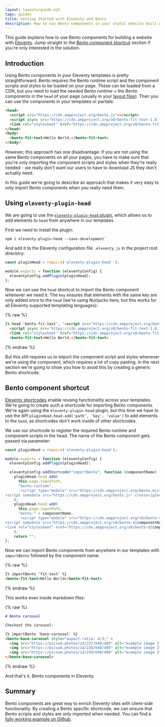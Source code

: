 ```yaml
---
layout: layouts/guide.njk
tags: guides
title: Getting Started with Eleventy and Bento
description: How to use Bento components in your static website built with Eleventy.
---
```


This guide explains how to use Bento components for building a website with [Eleventy](https://www.11ty.dev/). Jump straight to the [Bento component shortcut](#bento-component-shortcut) section if you're only interested in the solution.

## Introduction


Using Bento components in your Eleventy templates is pretty straightforward. Bento requires the Bento runtime script and the component scripts and styles to be loaded on your page. These can be loaded from a CDN, but you need to load the needed Bento runtime + the Bento components in the `head` of your page (usually in your [layout files](https://www.11ty.dev/docs/layouts/)). Then you can use the components in your templates or partials:

```html
<head>
  <script src="https://cdn.ampproject.org/bento.js"></script>
  <script async src="https://cdn.ampproject.org/v0/bento-fit-text-1.0.js"></script>
  <link rel="stylesheet" href="https://cdn.ampproject.org/v0/bento-fit-text-1.0.css">
</head>
<body>
  <bento-fit-text>Hello World.</bento-fit-text>
</body>
```

However, this approach has one disadvantage: if you are not using the same Bento components on all your pages, you have to make sure that you're only importing the component scripts and styles when they're really needed - we really don't want our users to have to download JS they don't actually need. 

In this guide we're going to describe an approach that makes it very easy to only import Bento components when you really need them. 

## Using `eleventy-plugin-head`

We are going to use the [`eleventy-plugin-head` plugin](https://www.npmjs.com/package/eleventy-plugin-head), which allows us to add elements to `head` from anywhere in our templates. 

First we need to install the plugin:

```shell
npm i eleventy-plugin-head --save-development`
```

And add it to the Eleventy configuration file `.eleventy.js` in the project root directory:

```js
const pluginHead = require('eleventy-plugin-head ');

module.exports = function (eleventyConfig) {
  eleventyConfig.addPlugin(pluginHead);
};
```

Now we can use the `head` shortcut to import the Bento component whenever we need it. The `key` ensures that elements with the same key are only added once to the `head` (we're using Nunjucks here, but this works for all Eleventy supported templating languages):

{% raw %}
```html
{% head 'bento-fit-text', '<script src="https://cdn.ampproject.org/bento.js"></script>
  <script async src="https://cdn.ampproject.org/v0/bento-fit-text-1.0.js"></script>
  <link rel="stylesheet" href="https://cdn.ampproject.org/v0/bento-fit-text-1.0.css">' %}
  <bento-fit-text>Hello World.</bento-fit-text>
```
{% endraw %}

But this still requires us to import the component script and styles whenever we're using the component, which requires a lot of copy pasting. In the next section we're going to show you how to avoid this by creating a generic Bento shortcode.

## Bento component shortcut

[Eleventy shortcodes](https://www.11ty.dev/docs/shortcodes/) enable reusing functionality across your templates. We're going to create such a shortcode for importing Bento components. We're again using the `eleventy-plugin-head` plugin, but this time we have to use the API `pluginHead.head.add('path', 'key', 'value')` to add elements to the `head`, as shortcodes don't work inside of other shortcodes. 

We use our shortcode to register the required Bento runtime and component scripts in the head. The name of the Bento component gets passed via parameter:

```js
const pluginHead = require('eleventy-plugin-head');

module.exports = function (eleventyConfig) {
  eleventyConfig.addPlugin(pluginHead);

  eleventyConfig.addShortcode("importBento", function (componentName) {
    pluginHead.head.add(
      this.page.inputPath,
      "bento-runtime",
      `<script type="module" src="https://cdn.ampproject.org/bento.mjs" crossorigin="anonymous"></script>
<script nomodule src="https://cdn.ampproject.org/bento.js" crossorigin="anonymous"></script>`
    );
    pluginHead.head.add(
      this.page.inputPath,
      "bento-" + componentName,
      `<script type="module" src="https://cdn.ampproject.org/v0/bento-${componentName}-1.0.mjs" crossorigin="anonymous"></script>
<script nomodule src="https://cdn.ampproject.org/v0/bento-${componentName}-1.0.js" crossorigin="anonymous"></script>
<link rel="stylesheet" href="https://cdn.ampproject.org/v0/bento-${componentName}-1.0.css" crossorigin="anonymous">`
    );
    return "";
};
```

Now we can import Bento components from anywhere in our templates with `importBento` followed by the component name:

{% raw %}
```html
{% importBento 'fit-text' %}
<bento-fit-text>Hello World</bento-fit-text>
```
{% endraw %}

This works even inside markdown files:

{% raw %}
```md
# Bento carousel

Checkout the carousel:

{% importBento 'base-carousel' %}
<bento-base-carousel style="aspect-ratio: 4/3;" >
  <img src="https://picsum.photos/id/237/640/480" alt="example image 1">
  <img src="https://picsum.photos/id/238/640/480" alt="example image 2">
  <img src="https://picsum.photos/id/239/640/480" alt="example image 2">
</bento-base-carousel>
```
{% endraw %}

And that's it. Bento components in Eleventy.

## Summary

Bento components are great way to enrich Eleventy sites with client-side functionality. By creating a Bento specific shortcode, we can ensure that Bento scripts and styles are only imported when needed. You can find a [fully working example on Github](https://github.com/ampproject/bento.dev/tree/main/examples/eleventy).


